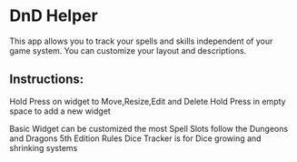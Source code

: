 # DnD Helper
This app allows you to track your spells and skills independent of your game system. You can customize your layout and descriptions.

## Instructions:
Hold Press on widget to Move,Resize,Edit and Delete
Hold Press in empty space to add a new widget

Basic Widget can be customized the most
Spell Slots follow the Dungeons and Dragons 5th Edition Rules
Dice Tracker is for Dice growing and shrinking systems
